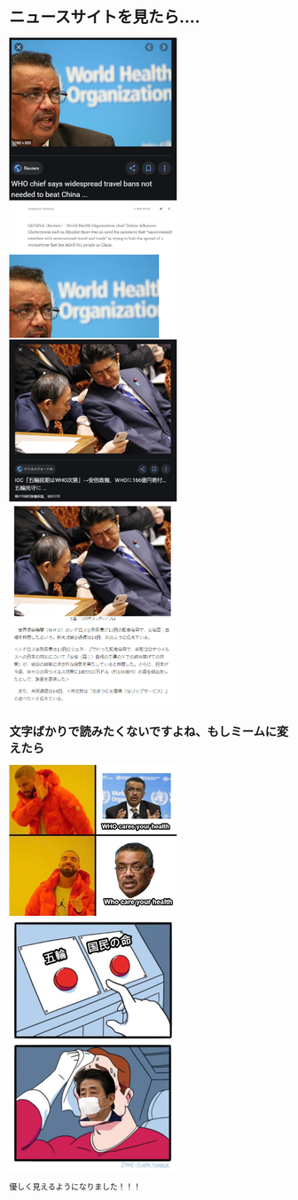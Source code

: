 # ニュースサイトを見たら....
<img width = "60%" height = "60%" src = "https://github.com/willy850329/6bits-RDAC/blob/master/6-bit_RDAC_img/news.png">
<img width = "60%" height = "60%" src = "https://github.com/willy850329/6bits-RDAC/blob/master/6-bit_RDAC_img/3.png">
<img width = "60%" height = "60%" src = "https://github.com/willy850329/6bits-RDAC/blob/master/6-bit_RDAC_img/4.png">
<img width = "60%" height = "60%" src = "https://github.com/willy850329/6bits-RDAC/blob/master/6-bit_RDAC_img/5.png">

## 文字ばかりで読みたくないですよね、もしミームに変えたら
<img width = "60%" height = "60%" src = "https://github.com/willy850329/6bits-RDAC/blob/master/6-bit_RDAC_img/1586742206106.png">
<img width = "60%" height = "60%" src = "https://github.com/willy850329/6bits-RDAC/blob/master/6-bit_RDAC_img/1586742521857.png">

優しく見えるようになりました！！！
